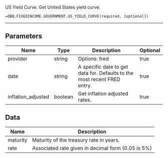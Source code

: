 <!-- markdownlint-disable MD041 -->

US Yield Curve. Get United States yield curve.

```excel wordwrap
=OBB.FIXEDINCOME.GOVERNMENT.US_YIELD_CURVE(required, [optional])
```

---

## Parameters

| Name | Type | Description | Optional |
| ---- | ---- | ----------- | -------- |
| provider | string | Options: fred | true |
| date | string | A specific date to get data for. Defaults to the most recent FRED entry. | true |
| inflation_adjusted | boolean | Get inflation adjusted rates. | true |

## Data

| Name | Description |
| ---- | ----------- |
| maturity | Maturity of the treasury rate in years.  |
| rate | Associated rate given in decimal form (0.05 is 5%)  |
